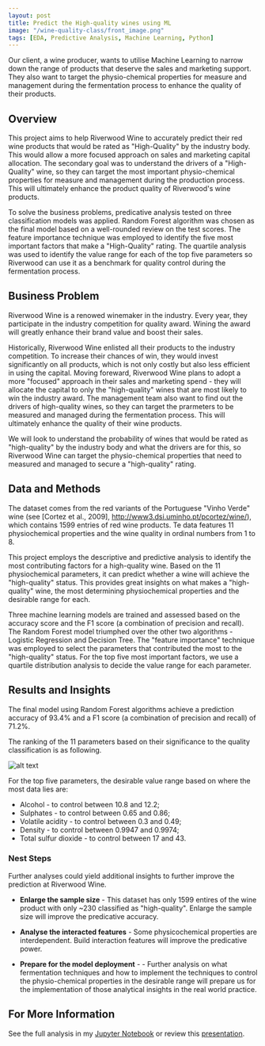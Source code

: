 ```yaml
---
layout: post
title: Predict the High-quality wines using ML
image: "/wine-quality-class/front_image.png"
tags: [EDA, Predictive Analysis, Machine Learning, Python]
---
```


Our client, a wine producer, wants to utilise Machine Learning to narrow down the range of products that deserve the sales and marketing support. They also want to target the physio-chemical properties for measure and management during the fermentation process to enhance the quality of their products.


## Overview

This project aims to help Riverwood Wine to accurately predict their red wine products that would be rated as "High-Quality" by the industry body. This would allow a more focused approach on sales and marketing capital allocation. The secondary goal was to understand the drivers of a "High-Quality" wine, so they can target the most important physio-chemical properties for measure and management during the production process. This will ultimately enhance the product quality of Riverwood's wine products.  

To solve the business problems, predicative analysis tested on three classification models was applied. Random Forest algorithm was chosen as the final model based on a well-rounded review on the test scores. The feature importance technique was employed to identify the five most important factors that make a "High-Quality" rating. The quartile analysis was used to identify the value range for each of the top five parameters so Riverwood can use it as a benchmark for quality control during the fermentation process.  

## Business Problem

Riverwood Wine is a renowed winemaker in the industry. Every year, they participate in the industry competition for quality award. Wining the award will greatly enhance their brand value and boost their sales. 

Historically, Riverwood Wine enlisted all their products to the industry competition. To increase their chances of win, they would invest significantly on all products, which is not only costly but also less efficient in using the capital. Moving foreward, Riverwood Wine plans to adopt a more "focused" approach in their sales and marketing spend - they will allocate the capital to only the "high-quality" wines that are most likely to win the industry award. The management team also want to find out the drivers of high-quality wines, so they can target the prarmeters to be measured and managed during the fermentation process. This will ultimately enhance the quality of their wine products. 

We will look to understand the probability of wines that would be rated as "high-quality" by the industry body and what the drivers are for this, so Riverwood Wine can target the physio-chemical properties that need to measured and managed to secure a "high-quality" rating.


## Data and Methods

The dataset comes from the red variants of the Portuguese "Vinho Verde" wine (see [Cortez et al., 2009], http://www3.dsi.uminho.pt/pcortez/wine/), which contains 1599 entries of red wine products. Te data features 11 physiochemical properties and the wine quality in ordinal numbers from 1 to 8. 

This project employs the descriptive and predictive analysis to identify the most contributing factors for a high-quality wine. Based on the 11 physiochemical parameters, it can predict whether a wine will achieve the "high-quality" status. This provides great insights on what makes a "high-quality" wine, the most determining physiochemical properties and the desirable range for each.  

Three machine learning models are trained and assessed based on the accuracy score and the F1 score (a combination of precision and recall). The Random Forest model triumphed over the other two algorithms - Logistic Regression and Decision Tree. The "feature importance" technique was employed to select the parameters that contributed the most to the "high-quality" status. For the top five most important factors, we use a quartile distribution analysis to decide the value range for each parameter. 

## Results and Insights

The final model using Random Forest algorithms achieve a prediction accuracy of 93.4% and a F1 score (a combination of precision and recall) of 71.2%.

The ranking of the 11 parameters based on their significance to the quality classification is as following.


![alt text](/img/wine-class-predict/feature_importance_random.png)


For the top five parameters, the desirable value range based on where the most data lies are: 

* Alcohol - to control between 10.8 and 12.2;
* Sulphates - to control between 0.65 and 0.86;
* Volatile acidity - to control between 0.3 and 0.49;
* Density - to control between 0.9947 and 0.9974;
* Total sulfur dioxide - to control between 17 and 43.

### Nest Steps

Further analyses could yield additional insights to further improve the prediction at Riverwood Wine.
    
- **Enlarge the sample size** - This dataset has only 1599 entires of the wine product with only ~230 classified as "high-quality". Enlarge the sample size will improve the predicative accuracy.

- **Analyse the interacted features** - Some physicochemical properties are interdependent. Build interaction features will improve the predicative power. 

- **Prepare for the model deployment** - - Further analysis on what fermentation techniques and how to implement the techniques to control the physio-chemical properties in the desirable range will prepare us for the implementation of those analytical insights in the real world practice.  

## For More Information

See the full analysis in my [Jupyter Notebook](https://github.com/RuthyYao/wine_quality_classification/blob/main/wine_quality_analysis.ipynb) or review this [presentation](https://github.com/RuthyYao/wine_quality_classification/blob/main/wine_quality_analysis_presentation.pdf).
